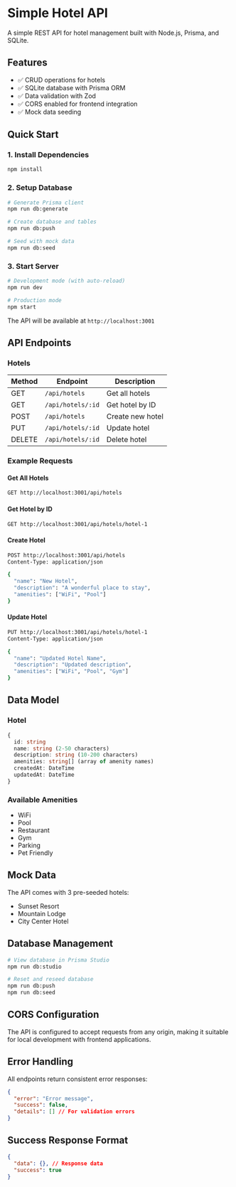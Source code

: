 # Simple Hotel API

A simple REST API for hotel management built with Node.js, Prisma, and SQLite.

## Features

- ✅ CRUD operations for hotels
- ✅ SQLite database with Prisma ORM
- ✅ Data validation with Zod
- ✅ CORS enabled for frontend integration
- ✅ Mock data seeding

## Quick Start

### 1. Install Dependencies
```bash
npm install
```

### 2. Setup Database
```bash
# Generate Prisma client
npm run db:generate

# Create database and tables
npm run db:push

# Seed with mock data
npm run db:seed
```

### 3. Start Server
```bash
# Development mode (with auto-reload)
npm run dev

# Production mode
npm start
```

The API will be available at `http://localhost:3001`

## API Endpoints

### Hotels

| Method | Endpoint | Description |
|--------|----------|-------------|
| GET | `/api/hotels` | Get all hotels |
| GET | `/api/hotels/:id` | Get hotel by ID |
| POST | `/api/hotels` | Create new hotel |
| PUT | `/api/hotels/:id` | Update hotel |
| DELETE | `/api/hotels/:id` | Delete hotel |

### Example Requests

#### Get All Hotels
```bash
GET http://localhost:3001/api/hotels
```

#### Get Hotel by ID
```bash
GET http://localhost:3001/api/hotels/hotel-1
```

#### Create Hotel
```bash
POST http://localhost:3001/api/hotels
Content-Type: application/json

{
  "name": "New Hotel",
  "description": "A wonderful place to stay",
  "amenities": ["WiFi", "Pool"]
}
```

#### Update Hotel
```bash
PUT http://localhost:3001/api/hotels/hotel-1
Content-Type: application/json

{
  "name": "Updated Hotel Name",
  "description": "Updated description",
  "amenities": ["WiFi", "Pool", "Gym"]
}
```

## Data Model

### Hotel
```typescript
{
  id: string
  name: string (2-50 characters)
  description: string (10-200 characters)
  amenities: string[] (array of amenity names)
  createdAt: DateTime
  updatedAt: DateTime
}
```

### Available Amenities
- WiFi
- Pool
- Restaurant
- Gym
- Parking
- Pet Friendly

## Mock Data

The API comes with 3 pre-seeded hotels:
- Sunset Resort
- Mountain Lodge
- City Center Hotel

## Database Management

```bash
# View database in Prisma Studio
npm run db:studio

# Reset and reseed database
npm run db:push
npm run db:seed
```

## CORS Configuration

The API is configured to accept requests from any origin, making it suitable for local development with frontend applications.

## Error Handling

All endpoints return consistent error responses:

```json
{
  "error": "Error message",
  "success": false,
  "details": [] // For validation errors
}
```

## Success Response Format

```json
{
  "data": {}, // Response data
  "success": true
}
```
